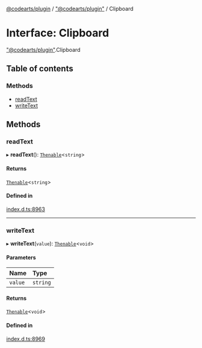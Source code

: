 [@codearts/plugin](../README.md) / ["@codearts/plugin"](../modules/_codearts_plugin_.md) / Clipboard

# Interface: Clipboard

["@codearts/plugin"](../modules/_codearts_plugin_.md).Clipboard

## Table of contents

### Methods

- [readText](codearts_plugin_.Clipboard.md#readtext)
- [writeText](codearts_plugin_.Clipboard.md#writetext)

## Methods

### readText

▸ **readText**(): [`Thenable`](Thenable.md)<`string`\>

#### Returns

[`Thenable`](Thenable.md)<`string`\>

#### Defined in

[index.d.ts:8963](https://github.com/huaweicloud/cloudide-plugin-api/blob/b58031b/index.d.ts#L8963)

___

### writeText

▸ **writeText**(`value`): [`Thenable`](Thenable.md)<`void`\>

#### Parameters

| Name | Type |
| :------ | :------ |
| `value` | `string` |

#### Returns

[`Thenable`](Thenable.md)<`void`\>

#### Defined in

[index.d.ts:8969](https://github.com/huaweicloud/cloudide-plugin-api/blob/b58031b/index.d.ts#L8969)
